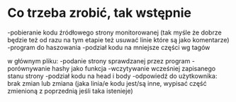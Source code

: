 # Co trzeba zrobić, tak wstępnie
 
-pobieranie kodu źródłowego strony monitorowanej (tak myśle że dobrze będzie też od razu na tym etapie też usuwać linie które są jako komentarze)
-program do haszowania
-podział kodu na mniejsze części wg tagów


w głównym pliku:
-podanie strony sprawdzanej przez program
-porównywanie hashy jako funkcja
-wczytywanie wcześniej zapisanego stanu strony
-podział kodu na head i body
-odpowiedź do użytkownika:
brak zmian lub zmiana (jaka linia/e kodu jest/są inne, wypisać część zmienioną z poprzednią jeśli taka istenieje)
